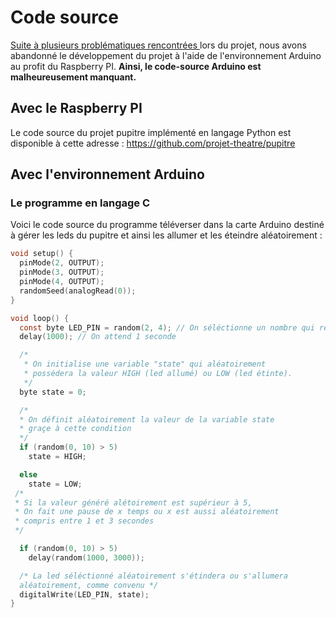 # Code source

[Suite à plusieurs problématiques rencontrées ](probleme-s-rencontre-s.md)lors du projet, nous avons abandonné le développement du projet à l'aide de l'environnement Arduino au profit du Raspberry PI. **Ainsi, le code-source Arduino est malheureusement manquant.** 

## Avec le Raspberry PI

Le code source du projet pupitre implémenté en langage Python est disponible à cette adresse : https://github.com/projet-theatre/pupitre

## Avec l'environnement Arduino

### Le programme en langage C

Voici le code source du programme téléverser dans la carte Arduino destiné à gérer les leds du pupitre et ainsi les allumer et les éteindre aléatoirement :

```c
void setup() {
  pinMode(2, OUTPUT); 
  pinMode(3, OUTPUT); 
  pinMode(4, OUTPUT); 
  randomSeed(analogRead(0)); 
}

void loop() {   
  const byte LED_PIN = random(2, 4); // On séléctionne un nombre qui réprésente un PIN de LED
  delay(1000); // On attend 1 seconde

  /*
   * On initialise une variable "state" qui aléatoirement
   * possédera la valeur HIGH (led allumé) ou LOW (led étinte).
   */
  byte state = 0; 

  /* 
  * On définit aléatoirement la valeur de la variable state 
  * graçe à cette condition 
  */ 
  if (random(0, 10) > 5)
    state = HIGH; 

  else
    state = LOW; 
 /* 
 * Si la valeur généré alétoirement est supérieur à 5, 
 * On fait une pause de x temps ou x est aussi aléatoirement 
 * compris entre 1 et 3 secondes
 */

  if (random(0, 10) > 5)
    delay(random(1000, 3000)); 

  /* La led séléctionné aléatoirement s'étindera ou s'allumera 
  aléatoirement, comme convenu */
  digitalWrite(LED_PIN, state); 
}
```

